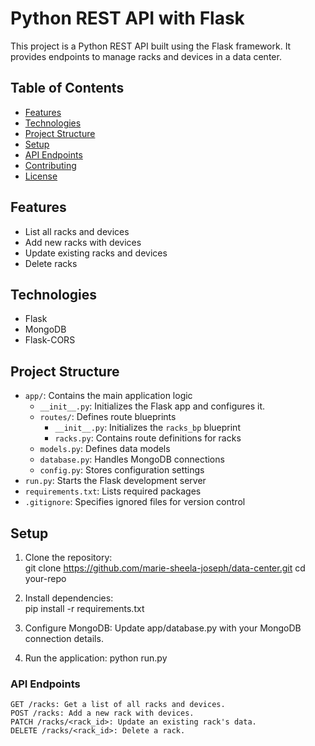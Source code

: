 # Python REST API with Flask

This project is a Python REST API built using the Flask framework. It provides endpoints to manage racks and devices in a data center.

## Table of Contents

- [Features](#features)
- [Technologies](#technologies)
- [Project Structure](#project-structure)
- [Setup](#setup)
- [API Endpoints](#api-endpoints)
- [Contributing](#contributing)
- [License](#license)

## Features

- List all racks and devices
- Add new racks with devices
- Update existing racks and devices
- Delete racks

## Technologies

- Flask
- MongoDB
- Flask-CORS

## Project Structure

- `app/`: Contains the main application logic
  - `__init__.py`: Initializes the Flask app and configures it.
  - `routes/`: Defines route blueprints
    - `__init__.py`: Initializes the `racks_bp` blueprint
    - `racks.py`: Contains route definitions for racks
  - `models.py`: Defines data models
  - `database.py`: Handles MongoDB connections
  - `config.py`: Stores configuration settings
- `run.py`: Starts the Flask development server
- `requirements.txt`: Lists required packages
- `.gitignore`: Specifies ignored files for version control

## Setup

1. Clone the repository:  
   git clone https://github.com/marie-sheela-joseph/data-center.git
   cd your-repo

2. Install dependencies:  
   pip install -r requirements.txt

3. Configure MongoDB:
   Update app/database.py with your MongoDB connection details.

4. Run the application:
   python run.py

### API Endpoints

    GET /racks: Get a list of all racks and devices.
    POST /racks: Add a new rack with devices.
    PATCH /racks/<rack_id>: Update an existing rack's data.
    DELETE /racks/<rack_id>: Delete a rack.
